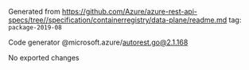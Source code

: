 Generated from https://github.com/Azure/azure-rest-api-specs/tree//specification/containerregistry/data-plane/readme.md tag: `package-2019-08`

Code generator @microsoft.azure/autorest.go@2.1.168

No exported changes